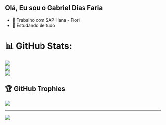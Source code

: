 ## Olá, Eu sou o Gabriel Dias Faria

- 🔭 Trabalho com SAP Hana - Fiori
- 🌱 Estudando de tudo

# 📊 GitHub Stats:
![](https://github-readme-stats.vercel.app/api?username=gabrieldiasfaria&theme=tokyonight&hide_border=false&include_all_commits=true&count_private=false)<br/>
![](https://github-readme-streak-stats.herokuapp.com/?user=gabrieldiasfaria&theme=tokyonight&hide_border=false)<br/>
![](https://github-readme-stats.vercel.app/api/top-langs/?username=gabrieldiasfaria&theme=dark&hide_border=false&include_all_commits=true&count_private=false&layout=compact)

## 🏆 GitHub Trophies
![](https://github-profile-trophy.vercel.app/?username=gabrieldiasfaria&theme=dracula&no-frame=false&no-bg=true&margin-w=4)

---
[![](https://visitcount.itsvg.in/api?id=gabrieldiasfaria&icon=0&color=0)](https://visitcount.itsvg.in)
